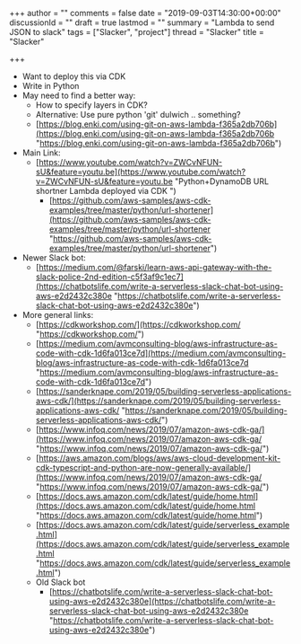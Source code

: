 +++
author = ""
comments = false
date = "2019-09-03T14:30:00+00:00"
discussionId = ""
draft = true
lastmod = ""
summary = "Lambda to send JSON to slack"
tags = ["Slacker", "project"]
thread = "Slacker"
title = "Slacker"

+++
* Want to deploy this via CDK
* Write in Python
* May need to find a better way:
  * How to specify layers in CDK?
  * Alternative: Use pure python 'git' dulwich .. something?
  * [https://blog.enki.com/using-git-on-aws-lambda-f365a2db706b](https://blog.enki.com/using-git-on-aws-lambda-f365a2db706b "https://blog.enki.com/using-git-on-aws-lambda-f365a2db706b")
* Main Link:
  * [https://www.youtube.com/watch?v=ZWCvNFUN-sU&feature=youtu.be](https://www.youtube.com/watch?v=ZWCvNFUN-sU&feature=youtu.be "Python+DynamoDB URL shortner Lambda deployed via CDK ")
    * [https://github.com/aws-samples/aws-cdk-examples/tree/master/python/url-shortener](https://github.com/aws-samples/aws-cdk-examples/tree/master/python/url-shortener "https://github.com/aws-samples/aws-cdk-examples/tree/master/python/url-shortener")
* Newer Slack bot:
  * [https://medium.com/@farski/learn-aws-api-gateway-with-the-slack-police-2nd-edition-c5f3af9c1ec7](https://chatbotslife.com/write-a-serverless-slack-chat-bot-using-aws-e2d2432c380e "https://chatbotslife.com/write-a-serverless-slack-chat-bot-using-aws-e2d2432c380e")
* More general links:
  * [https://cdkworkshop.com/](https://cdkworkshop.com/ "https://cdkworkshop.com/")
  * [https://medium.com/avmconsulting-blog/aws-infrastructure-as-code-with-cdk-1d6fa013ce7d](https://medium.com/avmconsulting-blog/aws-infrastructure-as-code-with-cdk-1d6fa013ce7d "https://medium.com/avmconsulting-blog/aws-infrastructure-as-code-with-cdk-1d6fa013ce7d")
  * [https://sanderknape.com/2019/05/building-serverless-applications-aws-cdk/](https://sanderknape.com/2019/05/building-serverless-applications-aws-cdk/ "https://sanderknape.com/2019/05/building-serverless-applications-aws-cdk/")
  * [https://www.infoq.com/news/2019/07/amazon-aws-cdk-ga/](https://www.infoq.com/news/2019/07/amazon-aws-cdk-ga/ "https://www.infoq.com/news/2019/07/amazon-aws-cdk-ga/")
  * [https://aws.amazon.com/blogs/aws/aws-cloud-development-kit-cdk-typescript-and-python-are-now-generally-available/](https://www.infoq.com/news/2019/07/amazon-aws-cdk-ga/ "https://www.infoq.com/news/2019/07/amazon-aws-cdk-ga/")
  * [https://docs.aws.amazon.com/cdk/latest/guide/home.html](https://docs.aws.amazon.com/cdk/latest/guide/home.html "https://docs.aws.amazon.com/cdk/latest/guide/home.html")
  * [https://docs.aws.amazon.com/cdk/latest/guide/serverless_example.html](https://docs.aws.amazon.com/cdk/latest/guide/serverless_example.html "https://docs.aws.amazon.com/cdk/latest/guide/serverless_example.html")
  * Old Slack bot
    * [https://chatbotslife.com/write-a-serverless-slack-chat-bot-using-aws-e2d2432c380e](https://chatbotslife.com/write-a-serverless-slack-chat-bot-using-aws-e2d2432c380e "https://chatbotslife.com/write-a-serverless-slack-chat-bot-using-aws-e2d2432c380e")